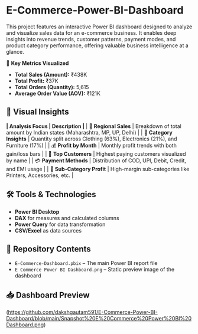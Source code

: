 # E-Commerce-Power-BI-Dashboard
This project features an interactive Power BI dashboard designed to analyze and visualize sales data for an e-commerce business. It enables deep insights into revenue trends, customer patterns, payment modes, and product category performance, offering valuable business intelligence at a glance.

🚀 **Key Metrics Visualized**

- **Total Sales (Amount):** ₹438K
- **Total Profit:** ₹37K
- **Total Orders (Quantity):** 5,615
- **Average Order Value (AOV):** ₹121K

## 📌 Visual Insights

**| Analysis Focus | Description |**
| 📍 **Regional Sales** | Breakdown of total amount by Indian states (Maharashtra, MP, UP, Delhi) |
| 🛒 **Category Insights** | Quantity split across Clothing (63%), Electronics (21%), and Furniture (17%) |
| 💰 **Profit by Month** | Monthly profit trends with both gain/loss bars |
| 👤 **Top Customers** | Highest paying customers visualized by name |
| 💳 **Payment Methods** | Distribution of COD, UPI, Debit, Credit, and EMI usage |
| 🧾 **Sub-Category Profit** | High-margin sub-categories like Printers, Accessories, etc. |

## 🛠 Tools & Technologies

- **Power BI Desktop**
- **DAX** for measures and calculated columns
- **Power Query** for data transformation
- **CSV/Excel** as data sources

## 📂 Repository Contents

- `E-Commerce-Dashboard.pbix` – The main Power BI report file
- `E Commerce Power BI Dashboard.png` – Static preview image of the dashboard

## 📥 Dashboard Preview

(https://github.com/dakshgautam591/E-Commerce-Power-BI-Dashboard/blob/main/Snapshot%20E%20Commerce%20Power%20BI%20Dashboard.png)




